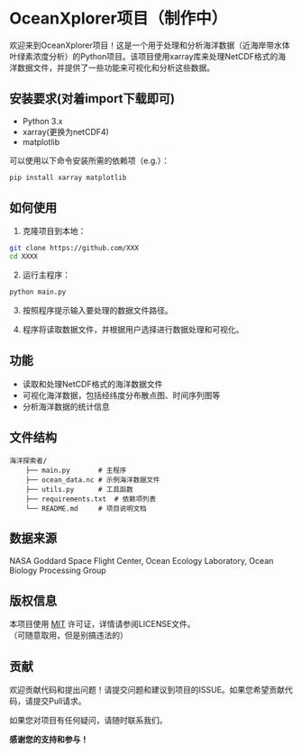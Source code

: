 # OceanXplorer项目（制作中）

欢迎来到OceanXplorer项目！这是一个用于处理和分析海洋数据（近海岸带水体叶绿素浓度分析）的Python项目。该项目使用xarray库来处理NetCDF格式的海洋数据文件，并提供了一些功能来可视化和分析这些数据。

## 安装要求(对着import下载即可)

- Python 3.x
- xarray(更换为netCDF4)
- matplotlib

可以使用以下命令安装所需的依赖项（e.g.）：

```bash
pip install xarray matplotlib
```

## 如何使用

1. 克隆项目到本地：

```bash
git clone https://github.com/XXX
cd XXXX
```

2. 运行主程序：

```bash
python main.py
```

3. 按照程序提示输入要处理的数据文件路径。

4. 程序将读取数据文件，并根据用户选择进行数据处理和可视化。

## 功能

- 读取和处理NetCDF格式的海洋数据文件
- 可视化海洋数据，包括经纬度分布散点图、时间序列图等
- 分析海洋数据的统计信息

## 文件结构

```
海洋探索者/
    ├── main.py       # 主程序
    ├── ocean_data.nc # 示例海洋数据文件
    ├── utils.py      # 工具函数
    ├── requirements.txt  # 依赖项列表
    └── README.md     # 项目说明文档
```

## 数据来源

NASA Goddard Space Flight Center, Ocean Ecology Laboratory, Ocean Biology Processing Group

## 版权信息

本项目使用 [MIT](LICENSE) 许可证，详情请参阅LICENSE文件。  
（可随意取用，但是别搞违法的）

## 贡献

欢迎贡献代码和提出问题！请提交问题和建议到项目的ISSUE。如果您希望贡献代码，请提交Pull请求。

如果您对项目有任何疑问，请随时联系我们。

**感谢您的支持和参与！**
